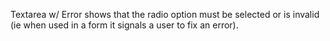 Textarea w/ Error shows that the radio option must be selected or is invalid (ie when used in a form it signals a user to fix an error).
